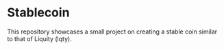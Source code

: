 # Stablecoin

This repository showcases a small project on creating a stable coin similar to that of Liquity (lqty). 

